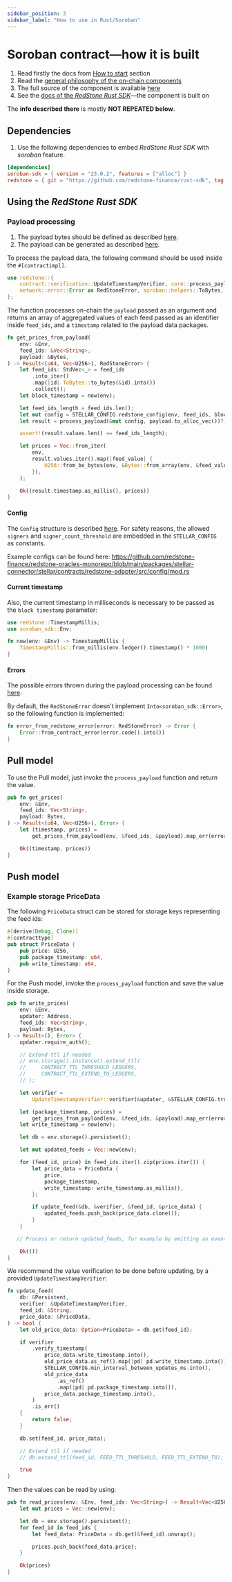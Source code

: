 ```yaml
---
sidebar_position: 3
sidebar_label: "How to use in Rust/Soroban"
---
```


# Soroban contract—how it is built

1. Read firstly the docs from [How to start](../) section
2. Read the [general philosophy of the on-chain components](https://github.com/redstone-finance/redstone-oracles-monorepo/tree/main/packages/stellar-connector/stellar/contracts/README.md)
3. The full source of the component is available [here](https://github.com/redstone-finance/redstone-oracles-monorepo/tree/main/packages/stellar-connector)
4. See the [docs of the _RedStone Rust SDK_](https://docs.redstone.finance/rust/redstone/rust_sdk_3/redstone/index.html)—the component is built on

The **info described there** is mostly **NOT REPEATED below**.

## Dependencies

1. Use the following dependencies to embed _RedStone Rust SDK_ with _soroban_ feature.

```toml
[dependencies]
soroban-sdk = { version = "23.0.2", features = ["alloc"] }
redstone = { git = "https://github.com/redstone-finance/rust-sdk", tag = "3.0.0-pre6", default-features = false, features = ["soroban"] }
```

## Using the _RedStone Rust SDK_

### Payload processing

1. The payload bytes should be defined as described [here](https://docs.redstone.finance/img/payload.png).
2. The payload can be generated as described [here](https://github.com/redstone-finance/redstone-oracles-monorepo/blob/main/packages/radix-connector/scrypto/README.md#preparing-sample-data).

To process the payload data, the following command should be used inside the `#[contractimpl]`.

```rust
use redstone::{
    contract::verification::UpdateTimestampVerifier, core::process_payload,
    network::error::Error as RedStoneError, soroban::helpers::ToBytes, TimestampMillis,
};
```

The function processes on-chain the `payload` passed as an argument and returns an array of aggregated values of each feed passed as an identifier inside `feed_ids`, and a `timestamp` related to the payload data packages.

```rust
fn get_prices_from_payload(
    env: &Env,
    feed_ids: &Vec<String>,
    payload: &Bytes,
) -> Result<(u64, Vec<U256>), RedStoneError> {
    let feed_ids: StdVec<_> = feed_ids
        .into_iter()
        .map(|id| ToBytes::to_bytes(&id).into())
        .collect();
    let block_timestamp = now(env);

    let feed_ids_length = feed_ids.len();
    let mut config = STELLAR_CONFIG.redstone_config(env, feed_ids, block_timestamp)?;
    let result = process_payload(&mut config, payload.to_alloc_vec())?;

    assert!(result.values.len() == feed_ids_length);

    let prices = Vec::from_iter(
        env,
        result.values.iter().map(|feed_value| {
            U256::from_be_bytes(env, &Bytes::from_array(env, &feed_value.value.0))
        }),
    );

    Ok((result.timestamp.as_millis(), prices))
}
```

#### Config

The `Config` structure is described [here](https://docs.redstone.finance/rust/redstone/rust_sdk_3/redstone/core/config/struct.Config.html).
For safety reasons, the allowed `signers` and `signer_count_threshold` are embedded in the `STELLAR_CONFIG` as constants.

Example configs can be found here: https://github.com/redstone-finance/redstone-oracles-monorepo/blob/main/packages/stellar-connector/stellar/contracts/redstone-adapter/src/config/mod.rs

#### Current timestamp

Also, the current timestamp in milliseconds is necessary to be passed as the `block timestamp` parameter:

```rust
use redstone::TimestampMillis;
use soroban_sdk::Env;

fn now(env: &Env) -> TimestampMillis {
    TimestampMillis::from_millis(env.ledger().timestamp() * 1000)
}
```

#### Errors

The possible errors thrown during the payload processing can be found [here](https://docs.redstone.finance/rust/redstone/rust_sdk_3/redstone/network/error/enum.Error.html).

By default, the `RedStoneError` doesn't implement `Into<soroban_sdk::Error>`, so the following function is implemented:

```rust
fn error_from_redstone_error(error: RedStoneError) -> Error {
    Error::from_contract_error(error.code().into())
}
```

## Pull model

To use the Pull model, just invoke the `process_payload` function and return the value.

```rust
pub fn get_prices(
    env: &Env,
    feed_ids: Vec<String>,
    payload: Bytes,
) -> Result<(u64, Vec<U256>), Error> {
    let (timestamp, prices) =
        get_prices_from_payload(env, &feed_ids, &payload).map_err(error_from_redstone_error)?;

    Ok((timestamp, prices))
}
```

## Push model

### Example storage PriceData

The following `PriceData` struct can be stored for storage keys representing the feed ids:

```rust
#[derive(Debug, Clone)]
#[contracttype]
pub struct PriceData {
    pub price: U256,
    pub package_timestamp: u64,
    pub write_timestamp: u64,
}
```

For the Push model, invoke the `process_payload` function and save the value inside storage.

```rust
pub fn write_prices(
    env: &Env,
    updater: Address,
    feed_ids: Vec<String>,
    payload: Bytes,
) -> Result<(), Error> {
    updater.require_auth();

    // Extend ttl if needed
    // env.storage().instance().extend_ttl(
    //     CONTRACT_TTL_THRESHOLD_LEDGERS,
    //     CONTRACT_TTL_EXTEND_TO_LEDGERS,
    // );

    let verifier =
        UpdateTimestampVerifier::verifier(&updater, &STELLAR_CONFIG.trusted_updaters(env));

    let (package_timestamp, prices) =
        get_prices_from_payload(env, &feed_ids, &payload).map_err(error_from_redstone_error)?;
    let write_timestamp = now(env);

    let db = env.storage().persistent();

    let mut updated_feeds = Vec::new(env);

    for (feed_id, price) in feed_ids.iter().zip(prices.iter()) {
        let price_data = PriceData {
            price,
            package_timestamp,
            write_timestamp: write_timestamp.as_millis(),
        };

        if update_feed(&db, &verifier, &feed_id, &price_data) {
            updated_feeds.push_back(price_data.clone());
        }
    }

   // Process or return updated_feeds, for example by emitting an event

    Ok(())
}
```

We recommend the value verification to be done before updating, by a provided `UpdateTimestampVerifier`:

```rust
fn update_feed(
    db: &Persistent,
    verifier: &UpdateTimestampVerifier,
    feed_id: &String,
    price_data: &PriceData,
) -> bool {
    let old_price_data: Option<PriceData> = db.get(feed_id);

    if verifier
        .verify_timestamp(
            price_data.write_timestamp.into(),
            old_price_data.as_ref().map(|pd| pd.write_timestamp.into()),
            STELLAR_CONFIG.min_interval_between_updates_ms.into(),
            old_price_data
                .as_ref()
                .map(|pd| pd.package_timestamp.into()),
            price_data.package_timestamp.into(),
        )
        .is_err()
    {
        return false;
    }

    db.set(feed_id, price_data);

    // Extend ttl if needed
    // db.extend_ttl(feed_id, FEED_TTL_THRESHOLD, FEED_TTL_EXTEND_TO);

    true
}
```

Then the values can be read by using:

```rust
pub fn read_prices(env: &Env, feed_ids: Vec<String>) -> Result<Vec<U256>, Error> {
    let mut prices = Vec::new(env);

    let db = env.storage().persistent();
    for feed_id in feed_ids {
        let feed_data: PriceData = db.get(&feed_id).unwrap();

        prices.push_back(feed_data.price);
    }

    Ok(prices)
}
```
